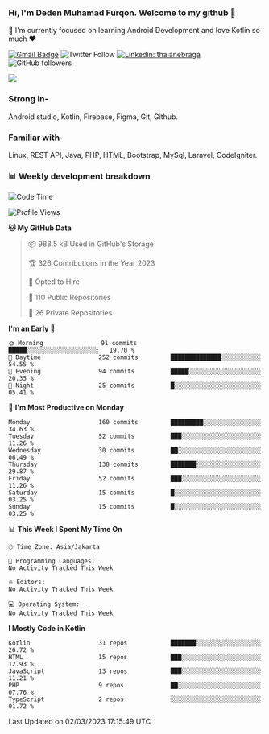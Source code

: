### Hi, I'm Deden Muhamad Furqon. Welcome to my github 👋

<!--
**furqoncreative/furqoncreative** is a ✨ _special_ ✨ repository because its `README.md` (this file) appears on your GitHub profile.

Here are some ideas to get you started:

- 🔭 I’m currently working on ...
- 👯 I’m looking to collaborate on ...
- 🤔 I’m looking for help with ...
- 💬 Ask me about ...
- 📫 How to reach me: ...
- 😄 Pronouns: ...
- ⚡ Fun fact: ...
-->

  🌱 I'm currently focused on learning Android Development and love Kotlin so much ❤ 

[![Gmail Badge](https://img.shields.io/badge/-furqoncreative24@gmail.com-c14438?style=flat-square&logo=Gmail&logoColor=white&link=mailto:furqoncreative24@gmail.com)](mailto:furqoncreative24@gmail.com)
![Twitter Follow](https://img.shields.io/twitter/follow/furqoncreative?label=Follow)
[![Linkedin: thaianebraga](https://img.shields.io/badge/-Deden_Muhamad_Furqon-blue?style=flat-square&logo=Linkedin&logoColor=white&link=https://www.linkedin.com/in/anmol-p-singh/)](https://www.linkedin.com/in/furqoncreative/)
![GitHub followers](https://img.shields.io/github/followers/furqoncreative?label=Follow&style=social)

<img src="https://github-readme-stats.sera5-dev.vercel.app/api?username=furqoncreative&hide=stars&show_icons=true&count_private=true&include_all_commits=true&title_color=#008080&icon_color=#008080&hide_border=true" width="">

### Strong in-

Android studio, Kotlin, Firebase, Figma, Git, Github.

### Familiar with-
Linux, REST API, Java, PHP, HTML, Bootstrap, MySql, Laravel, CodeIgniter.

### 📊 Weekly development breakdown

<!--START_SECTION:waka-->
![Code Time](http://img.shields.io/badge/Code%20Time-1%2C284%20hrs%2024%20mins-blue)

![Profile Views](http://img.shields.io/badge/Profile%20Views-1-blue)

**🐱 My GitHub Data** 

> 📦 988.5 kB Used in GitHub's Storage 
 > 
> 🏆 326 Contributions in the Year 2023
 > 
> 💼 Opted to Hire
 > 
> 📜 110 Public Repositories 
 > 
> 🔑 26 Private Repositories 
 > 
**I'm an Early 🐤** 

```text
🌞 Morning                91 commits          █████░░░░░░░░░░░░░░░░░░░░   19.70 % 
🌆 Daytime                252 commits         ██████████████░░░░░░░░░░░   54.55 % 
🌃 Evening                94 commits          █████░░░░░░░░░░░░░░░░░░░░   20.35 % 
🌙 Night                  25 commits          █░░░░░░░░░░░░░░░░░░░░░░░░   05.41 % 
```
📅 **I'm Most Productive on Monday** 

```text
Monday                   160 commits         █████████░░░░░░░░░░░░░░░░   34.63 % 
Tuesday                  52 commits          ███░░░░░░░░░░░░░░░░░░░░░░   11.26 % 
Wednesday                30 commits          ██░░░░░░░░░░░░░░░░░░░░░░░   06.49 % 
Thursday                 138 commits         ███████░░░░░░░░░░░░░░░░░░   29.87 % 
Friday                   52 commits          ███░░░░░░░░░░░░░░░░░░░░░░   11.26 % 
Saturday                 15 commits          █░░░░░░░░░░░░░░░░░░░░░░░░   03.25 % 
Sunday                   15 commits          █░░░░░░░░░░░░░░░░░░░░░░░░   03.25 % 
```


📊 **This Week I Spent My Time On** 

```text
🕑︎ Time Zone: Asia/Jakarta

💬 Programming Languages: 
No Activity Tracked This Week

🔥 Editors: 
No Activity Tracked This Week

💻 Operating System: 
No Activity Tracked This Week
```

**I Mostly Code in Kotlin** 

```text
Kotlin                   31 repos            ███████░░░░░░░░░░░░░░░░░░   26.72 % 
HTML                     15 repos            ███░░░░░░░░░░░░░░░░░░░░░░   12.93 % 
JavaScript               13 repos            ███░░░░░░░░░░░░░░░░░░░░░░   11.21 % 
PHP                      9 repos             ██░░░░░░░░░░░░░░░░░░░░░░░   07.76 % 
TypeScript               2 repos             ░░░░░░░░░░░░░░░░░░░░░░░░░   01.72 % 
```




 Last Updated on 02/03/2023 17:15:49 UTC
<!--END_SECTION:waka-->
